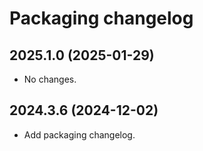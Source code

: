 # Packaging changelog

## 2025.1.0 (2025-01-29)

- No changes.

## 2024.3.6 (2024-12-02)

- Add packaging changelog.